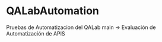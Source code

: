 # QALabAutomation
Pruebas de Automatizacion del QALab
  main -> Evaluación de Automatización de APIS
